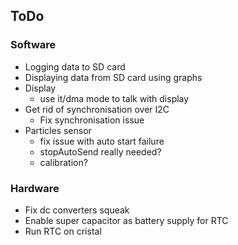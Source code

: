 ## ToDo

### Software
* Logging data to SD card
* Displaying data from SD card using graphs
* Display
    - use it/dma mode to talk with display
* Get rid of synchronisation over I2C
    - Fix synchronisation issue
* Particles sensor
    - fix issue with auto start failure
    - stopAutoSend really needed?
    - calibration?

### Hardware
* Fix dc converters squeak
* Enable super capacitor as battery supply for RTC
* Run RTC on cristal
